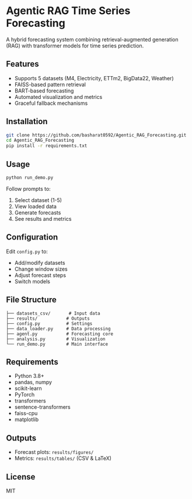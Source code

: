 # Agentic RAG Time Series Forecasting

A hybrid forecasting system combining retrieval-augmented generation (RAG) with transformer models for time series prediction.

## Features

- Supports 5 datasets (M4, Electricity, ETTm2, BigData22, Weather)
- FAISS-based pattern retrieval
- BART-based forecasting
- Automated visualization and metrics
- Graceful fallback mechanisms

## Installation

```bash
git clone https://github.com/basharat0592/Agentic_RAG_Forecasting.git
cd Agentic_RAG_Forecasting
pip install -r requirements.txt
```

## Usage

```bash
python run_demo.py
```

Follow prompts to:
1. Select dataset (1-5)
2. View loaded data
3. Generate forecasts
4. See results and metrics

## Configuration

Edit `config.py` to:
- Add/modify datasets
- Change window sizes
- Adjust forecast steps
- Switch models

## File Structure

```
├── datasets_csv/       # Input data
├── results/           # Outputs
├── config.py          # Settings
├── data_loader.py     # Data processing  
├── agent.py           # Forecasting core
├── analysis.py        # Visualization
└── run_demo.py        # Main interface
```

## Requirements

- Python 3.8+
- pandas, numpy
- scikit-learn
- PyTorch
- transformers
- sentence-transformers
- faiss-cpu
- matplotlib

## Outputs

- Forecast plots: `results/figures/`
- Metrics: `results/tables/` (CSV & LaTeX)

## License

MIT
